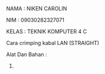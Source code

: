NAMA    : NIKEN CAROLIN

NIM     : 09030282327071

KELAS   : TEKNIK KOMPUTER 4 C

Cara crimping kabal LAN (STRAIGHT)

Alat Dan Bahan :

1. 
